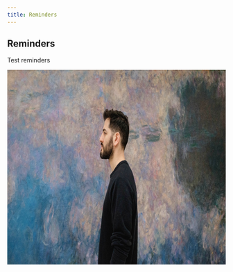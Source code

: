 ```yaml
---
title: Reminders
---
```


<section>
  <div class="inner">

## Reminders

Test reminders

  </div>
</section>

<section>
  <img class="portrait" src="/images/matthew-lettini-portrait.jpg" alt="Matthew Lettini" height="449" width="798">
</section>
